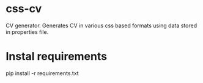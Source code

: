 # css-cv
CV generator. Generates CV in various css based formats using data stored in properties file.

# Instal requirements
pip install -r requirements.txt

